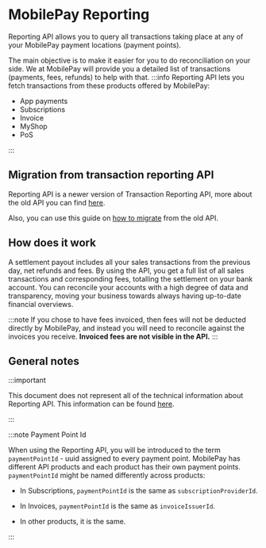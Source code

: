 # MobilePay Reporting

Reporting API allows you to query all transactions taking place at any of your MobilePay payment locations (payment points).

The main objective is to make it easier for you to do reconciliation on your side. We at MobilePay will provide you a detailed list of transactions (payments, fees, refunds) to help with that.
:::info
Reporting API lets you fetch transactions from these products offered by MobilePay:

- App payments
- Subscriptions
- Invoice
- MyShop
- PoS

:::

## Migration from transaction reporting API

Reporting API is a newer version of Transaction Reporting API, more about the old API you can find [here](https://mobilepaydev.github.io/MobilePay-TransactionReporting-API/).

Also, you can use this guide on [how to migrate](../reporting/migrate-from-v1v2) from the old API.

## How does it work

A settlement payout includes all your sales transactions from the previous day, net refunds and fees.
By using the API, you get a full list of all sales transactions and corresponding fees, totalling the settlement on your bank account.
You can reconcile your accounts with a high degree of data and transparency, moving your business towards always having up-to-date financial overviews.

:::note
If you chose to have fees invoiced, then fees will not be deducted directly by MobilePay, and instead you will need to reconcile against the invoices you receive.
**Invoiced fees are not visible in the API.**
:::

## General notes

:::important

This document does not represent all of the technical information about Reporting API.
This information can be found [here](../../api/reporting).

:::

:::note Payment Point Id

When using the Reporting API, you will be introduced to the term `paymentPointId` - uuid assigned to every payment point.
MobilePay has different API products and each product has their own payment points. `paymentPointId` might be named differently across products:

- In Subscriptions, `paymentPointId` is the same as `subscriptionProviderId`.

- In Invoices, `paymentPointId` is the same as `invoiceIssuerId`.

- In other products, it is the same.

:::
